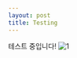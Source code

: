 ```yaml
---
layout: post
title: Testing
---
```

테스트 중입니다!
![1](https://user-images.githubusercontent.com/48702606/157638218-498b311e-02cd-42df-8c02-6c40d94d6665.png)
